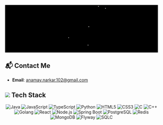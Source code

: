 <div style="display: flex; justify-content: center;">
  <img src="./latestGif2.gif" style="max-width: 100%; height: auto;" />
</div>

## 📬 Contact Me

- **Email**: anamay.narkar.102@gmail.com

## <img src = "https://media2.giphy.com/media/QssGEmpkyEOhBCb7e1/giphy.gif?cid=ecf05e47a0n3gi1bfqntqmob8g9aid1oyj2wr3ds3mg700bl&rid=giphy.gif" width = "20"> Tech Stack

<div align="center">
  <img src="https://img.shields.io/badge/-Java-000?style=for-the-badge&logo=java&logoColor=white" alt="Java" />
  <img src="https://img.shields.io/badge/-JavaScript-000?style=for-the-badge&logo=javascript&logoColor=white" alt="JavaScript" />
  <img src="https://img.shields.io/badge/-TypeScript-000?style=for-the-badge&logo=typescript&logoColor=white" alt="TypeScript" />
  <img src="https://img.shields.io/badge/-Python-000?style=for-the-badge&logo=python&logoColor=white" alt="Python" />
  <img src="https://img.shields.io/badge/-HTML5-000?style=for-the-badge&logo=html5&logoColor=white" alt="HTML5" />
  <img src="https://img.shields.io/badge/-CSS3-000?style=for-the-badge&logo=css3&logoColor=white" alt="CSS3" />
  <img src="https://img.shields.io/badge/-C-000?style=for-the-badge&logo=c&logoColor=white" alt="C" />
  <img src="https://img.shields.io/badge/-C%2B%2B-000?style=for-the-badge&logo=c%2B%2B&logoColor=white" alt="C++" />
  <img src="https://img.shields.io/badge/-Golang-000?style=for-the-badge&logo=go&logoColor=white" alt="Golang" />
  <img src="https://img.shields.io/badge/-React-000?style=for-the-badge&logo=react&logoColor=white" alt="React" />
  <img src="https://img.shields.io/badge/-Node.js-000?style=for-the-badge&logo=node.js&logoColor=white" alt="Node.js" />
  <img src="https://img.shields.io/badge/-Spring%20Boot-000?style=for-the-badge&logo=springboot&logoColor=white" alt="Spring Boot" />
<!--   <img src="https://img.shields.io/badge/-TailwindCSS-000?style=for-the-badge&logo=tailwind-css&logoColor=white" alt="TailwindCSS" /> -->
  <img src="https://img.shields.io/badge/-PostgreSQL-000?style=for-the-badge&logo=postgresql&logoColor=white" alt="PostgreSQL" />
  <img src="https://img.shields.io/badge/-Redis-000?style=for-the-badge&logo=redis&logoColor=white" alt="Redis" />
  <img src="https://img.shields.io/badge/-MongoDB-000?style=for-the-badge&logo=mongodb&logoColor=white" alt="MongoDB" />
<!--   <img src="https://img.shields.io/badge/-Docker-000?style=for-the-badge&logo=docker&logoColor=white" alt="Docker" /> -->
  <img src="https://img.shields.io/badge/-Flyway-000?style=for-the-badge&logo=goose&logoColor=white" alt="Flyway" />
  <img src="https://img.shields.io/badge/-SQLC-000?style=for-the-badge&logo=sqlc&logoColor=white" alt="SQLC" />
</div>

